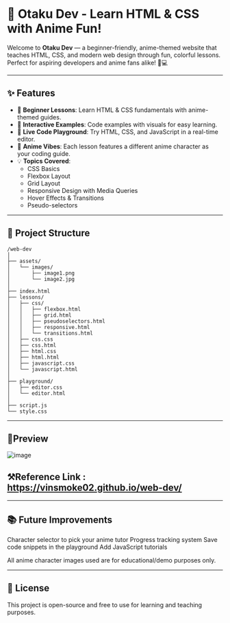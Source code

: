 # 🌸 Otaku Dev - Learn HTML & CSS with Anime Fun!

Welcome to **Otaku Dev** — a beginner-friendly, anime-themed website that teaches HTML, CSS, and modern web design through fun, colorful lessons. Perfect for aspiring developers and anime fans alike! 🎌💻

---

## ✨ Features

- 🧠 **Beginner Lessons**: Learn HTML & CSS fundamentals with anime-themed guides.
- 🎨 **Interactive Examples**: Code examples with visuals for easy learning.
- 🚀 **Live Code Playground**: Try HTML, CSS, and JavaScript in a real-time editor.
- 🎴 **Anime Vibes**: Each lesson features a different anime character as your coding guide.
- 💡 **Topics Covered**:
  - CSS Basics
  - Flexbox Layout
  - Grid Layout
  - Responsive Design with Media Queries
  - Hover Effects & Transitions
  - Pseudo-selectors

---

## 📁 Project Structure

```text
/web-dev
│
├── assets/
│   └── images/
│       ├── image1.png
│       └── image2.jpg
│
├── index.html
├── lessons/
│   ├── css/
│   │   ├── flexbox.html
│   │   ├── grid.html
│   │   ├── pseudoselectors.html
│   │   ├── responsive.html
│   │   └── transitions.html
│   ├── css.css
│   ├── css.html
│   ├── html.css
│   ├── html.html
│   ├── javascript.css
│   └── javascript.html
│
├── playground/
│   ├── editor.css
│   └── editor.html
│
├── script.js
└── style.css
```
---
## 📸Preview

![image](https://github.com/user-attachments/assets/88c3b648-c7af-4540-8a22-552232e10e9c)

## ⚒️Reference Link : https://vinsmoke02.github.io/web-dev/

---
## 📚 Future Improvements

Character selector to pick your anime tutor
Progress tracking system
Save code snippets in the playground
Add JavaScript tutorials

All anime character images used are for educational/demo purposes only.

---
## 📜 License
This project is open-source and free to use for learning and teaching purposes.





